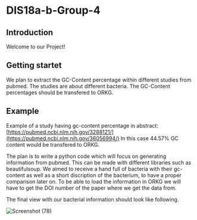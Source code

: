 # DIS18a-b-Group-4

## Introduction

Welcome to our Project! 

## Getting startet

We plan to extract the GC-Content percentage within different studies from pubmed. The studies are about different bacteria. The GC-Content percentages should be transfered to ORKG.

## Example

Example of a study having gc-content percentage in abstract: [https://pubmed.ncbi.nlm.nih.gov/3288121/](https://pubmed.ncbi.nlm.nih.gov/36056994/)
In this case 44.57% GC content would be transfered to ORKG.

The plan is to write a python code which will focus on generating information from pubmed. This can be made with different libraries such as beautifulsoup. We aimed to receive a hand full of bacteria with their gc-content as well as a short discription of the bacterium, to have a proper comparison later on. To be able to load the information in ORKG we will have to get the DOI number of the paper where we get the data from. 


The final view with our bacterial information should look like following.


![Screenshot (78)](https://user-images.githubusercontent.com/92676445/211535772-5914cef3-9a17-4fe9-b126-e0866422b9b6.png)

